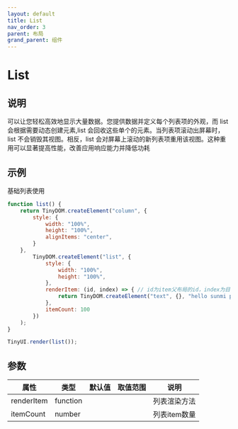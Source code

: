 ```yaml
---
layout: default
title: List
nav_order: 3
parent: 布局
grand_parent: 组件
---
```


# List

## 说明
可以让您轻松高效地显示大量数据。您提供数据并定义每个列表项的外观，而 list 会根据需要动态创建元素,list 会回收这些单个的元素。当列表项滚动出屏幕时，list 不会销毁其视图。相反，list 会对屏幕上滚动的新列表项重用该视图。这种重用可以显著提高性能，改善应用响应能力并降低功耗

## 示例
基础列表使用

```javascript
function list() {
    return TinyDOM.createElement("column", {
        style: {
            width: "100%",
            height: "100%",
            alignItems: "center",
        }
    },
        TinyDOM.createElement("list", {
            style: {
                width: "100%",
                height: "100%",
            },
            renderItem: (id, index) => { // id为item父布局的id，index为目前所在的item的位置
                return TinyDOM.createElement("text", {}, "hello sunmi position: " + index)
            },
            itemCount: 100
        })
    );
}

TinyUI.render(list());
```

## 参数

| 属性 | 类型       | 默认值 | 取值范围 | 说明                                |
| ---- |----------| ------ | ---- |-----------------------------------|
| renderItem | function |      |    | 列表渲染方法                            |
| itemCount | number   |      |    | 列表item数量                          |

